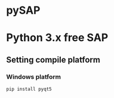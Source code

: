 # pySAP

# Python 3.x free SAP #

## Setting compile platform ##

### Windows platform ###

~~~  
pip install pyqt5
~~~  

